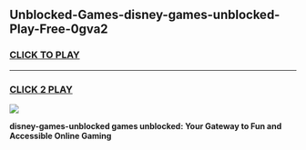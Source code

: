 
## Unblocked-Games-disney-games-unblocked-Play-Free-0gva2
<h3>
<a href="https://premium76.site?title=disney-games-unblocked&ref=18A">CLICK TO PLAY</a></h3>
<hr>

<h3>
<a href="https://premium76.site?title=disney-games-unblocked&ref=18A">CLICK 2 PLAY</a>
  
</h3>

<a href="https://premium76.site?title=disney-games-unblocked&ref=18A"><img src="https://clearcache.store/games.png"></a>


**disney-games-unblocked games unblocked: Your Gateway to Fun and Accessible Online Gaming**
